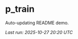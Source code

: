 # p_train

Auto-updating README demo.

<!--START_SECTION:status-->
_Last run: 2025-10-27 20:20 UTC_
<!--END_SECTION:status-->









































































































































































































































































































































































































































































































































































































































































































































































































































































































































































































































































































































































































































































































































































































































































































































































































